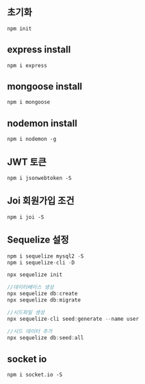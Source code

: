 ## 초기화

```
npm init
```

## express install

```
npm i express
```

## mongoose install

```
npm i mongoose
```

## nodemon install

```
npm i nodemon -g
```

## JWT 토큰

```
npm i jsonwebtoken -S
```

## Joi 회원가입 조건

```
npm i joi -S
```

## Sequelize 설정

```javascript
npm i sequelize mysql2 -S
npm i sequelize-cli -D

npx sequelize init

//데이터베이스 생성
npx sequelize db:create
npx sequelize db:migrate

//시드파일 생성
npx sequelize-cli seed:generate --name user

//시드 데이터 추가
npx sequelize db:seed:all
```

## socket io

```
npm i socket.io -S
```
